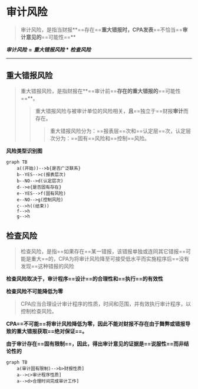 # 审计风险

> 审计风险，是指当财报**==存在==**重大错报时，CPA发表**==不恰当==**审计意见的**==可能性==**

**$审计风险=重大错报风险 * 检查风险$**

---

## 重大错报风险

> 重大错报风险，是指财报在**==审计前==**存在的重大错报的**==可能性==**。
>
> > 重大错报风险与被审计单位的风险相关，**且**==独立于==财报**审计**而存在。
> >
> > > 重大错报风险分为：==报表层==次和==认定层==次，认定层次分为：==固有==风险和==控制==风险。



**风险类型识别图**

```mermaid
graph TB
	a((开始))-->b{是否广泛联系}
	b--YES-->c(报表层次)
	b--NO-->d(认定层次)
	d-->e{是否固有存在}
	e--YES-->f(固有风险)
	e--NO-->g(控制风险)
	c-->h((结束))
	f-->h
	g-->h
```

## 检查风险

> ​	检查风险，是指==如果存在==某一错报，该错报单独或连同其它错报==可能是重大==的，CPA为将审计风险降至可接受低水平而实施程序后==没有发现==这种错报的风险

**检查风险取决于，审计程序==设计==的合理性和==执行==的有效性**

**检查风险不可能降低为零**



> CPA应当合理设计审计程序的性质，时间和范围，并有效执行审计程序，以控制检查风险。

**CPA==不可能==将审计风险降低为零，因此不能对财报不存在由于舞弊或错报导致的重大错报获取==绝对保证==。**

**由于审计存在==固有限制==，因此，得出审计意见的证据是==说服性==而非结论性的**

```mermaid
graph TB
	a(审计固有限制)-->b>财报性质]
	a-->c>审计程序性质]
	a-->d>合理时间完成审计工作]
```

